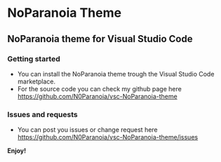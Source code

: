 # NoParanoia Theme
## NoParanoia theme for Visual Studio Code

### Getting started
* You can install the NoParanoia theme trough the Visual Studio Code marketplace.
* For the source code you can check my github page here https://github.com/N0Paranoia/vsc-NoParanoia-theme

### Issues and requests
* You can post you issues or change request here https://github.com/N0Paranoia/vsc-NoParanoia-theme/issues

**Enjoy!**
